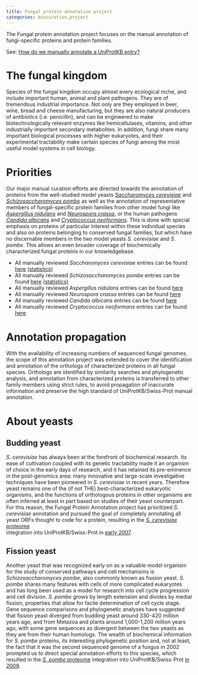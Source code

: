 ```yaml
---
title: Fungal protein annotation project
categories: biocuration,project
---
```


The Fungal protein annotation project focuses on the manual annotation of fungi-specific proteins and protein families.

See: [How do we manually annotate a UniProtKB entry?](https://www.uniprot.org/faq/45)

# The fungal kingdom

Species of the fungal kingdom occupy almost every ecological niche, and include important human, animal and plant pathogens. They are of tremendous industrial importance. Not only are they employed in beer, wine, bread and cheese manufacturing, but they are also natural producers of antibiotics (i.e. penicillin), and can be engineered to make biotechnologically relevant enzymes like hemicellulases, vitamins, and other industrially important secondary metabolites. In addition, fungi share many important biological processes with higher eukaryotes, and their experimental tractability make certain species of fungi among the most useful model systems in cell biology.

# Priorities

Our major manual curation efforts are directed towards the annotation of proteins from the well-studied model yeasts *[Saccharomyces cerevisiae](https://www.uniprot.org/taxonomy/4932)* and *[Schizosaccharomyces pombe](https://www.uniprot.org/taxonomy/4896)* as well as the annotation of representative members of fungal-specific protein families from other model fungi like *[Aspergillus nidulans](https://www.uniprot.org/taxonomy/162425)* and *[Neurospora crassa](https://www.uniprot.org/taxonomy/5141)*, or the human pathogens *[Candida albicans](https://www.uniprot.org/taxonomy/5476)* and *[Cryptococcus neoformans](https://www.uniprot.org/taxonomy/5207)*. This is done with special emphasis on proteins of particular interest within these individual species and also on proteins belonging to conserved fungal families, but which have no discernable members in the two model yeasts *S. cerevisiae* and *S. pombe*. This allows an even broader coverage of biochemically characterized fungal proteins in our knowledgebase.

-   All manually reviewed *Saccharomyces cerevisiae* entries can be found [here](https://www.uniprot.org/uniprotkb/?query=organism:4932+AND+reviewed:yes) [(statistics)](https://www.uniprot.org/biocuration%5Fproject/fungi/statistics/#Saccharomycescerevisiae)
-   All manually reviewed *Schizosaccharomyces pombe* entries can be found [here](https://www.uniprot.org/uniprotkb/?query=organism:4896+AND+reviewed:yes) [(statistics)](https://www.uniprot.org/biocuration%5Fproject/fungi/statistics/#Schizosaccharomycespombe)
-   All manually reviewed *Aspergillus nidulans* entries can be found [here](https://www.uniprot.org/uniprotkb/?query=organism:162425+AND+reviewed:yes)
-   All manually reviewed *Neurospora crassa* entries can be found [here](https://www.uniprot.org/uniprotkb/?query=organism:5141+AND+reviewed:yes)
-   All manually reviewed *Candida albicans* entries can be found [here](https://www.uniprot.org/uniprotkb/?query=organism:5476+AND+reviewed:yes)
-   All manually reviewed *Cryptococcus neoformans* entries can be found [here](https://www.uniprot.org/uniprotkb/?query=organism:5207+AND+reviewed:yes)

# Annotation propagation

With the availability of increasing numbers of sequenced fungal genomes, the scope of this annotation project was extended to cover the identification and annotation of the orthologs of characterized proteins in all fungal species. Orthologs are identified by similarity searches and phylogenetic analysis, and annotation from characterized proteins is transferred to other family members using strict rules, to avoid propagation of inaccurate information and preserve the high standard of UniProtKB/Swiss-Prot manual annotation.

# About yeasts

## Budding yeast

*S. cerevisiae* has always been at the forefront of biochemical research. Its ease of cultivation coupled with its genetic tractability made it an organism of choice in the early days of research, and it has retained its pre-eminence in the post-genomics area: many innovative and large-scale investigative techniques have been pioneered in *S. cerevisiae* in recent years. Therefore yeast remains one of the (if not THE) best-characterized eukaryotic organisms, and the functions of orthologous proteins in other organisms are often inferred at least in part based on studies of their yeast counterpart. For this reason, the Fungal Protein Annotation project has prioritized *S. cerevisiae* annotation and pursued the goal of completely annotating all yeast ORFs thought to code for a protein, resulting in the [*S. cerevisiae* proteome](https://www.uniprot.org/uniprotkb/?query=taxonomy:4932%20keyword:1185)  
integration into UniProtKB/Swiss-Prot in [early 2007](https://www.uniprot.org/news/2007/01/09/release).

## Fission yeast

Another yeast that was recognized early on as a valuable model organism for the study of conserved pathways and cell mechanisms is *Schizosaccharomyces pombe*, also commonly known as fission yeast. *S. pombe* shares many features with cells of more complicated eukaryotes and has long been used as a model for research into cell cycle progression and cell division. *S. pombe* grows by length extension and divides by medial fission, properties that allow for facile determination of cell cycle stage. Gene sequence comparisons and phylogenetic analyses have suggested that fission yeast diverged from budding yeast around 330-420 million years ago, and from Metazoa and plants around 1,000-1,200 million years ago, with some gene sequences as divergent between the two yeasts as they are from their human homologs. The wealth of biochemical information for *S. pombe* proteins, its interesting phylogenetic position and, not at least, the fact that it was the second sequenced genome of a fungus in 2002 prompted us to direct special annotation efforts to this species, which resulted in the [*S. pombe* proteome](https://www.uniprot.org/uniprotkb/?query=taxonomy:4896%20keyword:1185) integration into UniProtKB/Swiss-Prot [in 2009](https://www.uniprot.org/news/2009/05/05/release).
